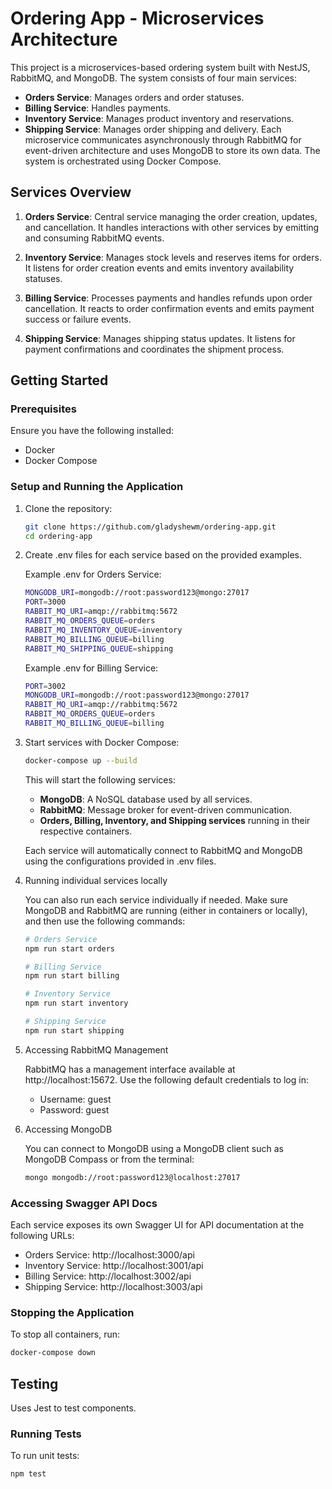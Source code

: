 # Ordering App - Microservices Architecture

This project is a microservices-based ordering system built with NestJS, RabbitMQ, and MongoDB. The system consists of four main services:

- **Orders Service**: Manages orders and order statuses.
- **Billing Service**: Handles payments.
- **Inventory Service**: Manages product inventory and reservations.
- **Shipping Service**: Manages order shipping and delivery.
Each microservice communicates asynchronously through RabbitMQ for event-driven architecture and uses MongoDB to store its own data. The system is orchestrated using Docker Compose.

## Services Overview

1. **Orders Service**: Central service managing the order creation, updates, and cancellation. It handles interactions with other services by emitting and consuming RabbitMQ events.

2. **Inventory Service**: Manages stock levels and reserves items for orders. It listens for order creation events and emits inventory availability statuses.

3. **Billing Service**: Processes payments and handles refunds upon order cancellation. It reacts to order confirmation events and emits payment success or failure events.

4. **Shipping Service**: Manages shipping status updates. It listens for payment confirmations and coordinates the shipment process.

## Getting Started

### Prerequisites
Ensure you have the following installed:

- Docker
- Docker Compose

### Setup and Running the Application
1. Clone the repository:
   ```bash
   git clone https://github.com/gladyshewm/ordering-app.git
   cd ordering-app
   ```

2. Create .env files for each service based on the provided examples.

   Example .env for Orders Service:
   ```bash
   MONGODB_URI=mongodb://root:password123@mongo:27017
   PORT=3000
   RABBIT_MQ_URI=amqp://rabbitmq:5672
   RABBIT_MQ_ORDERS_QUEUE=orders
   RABBIT_MQ_INVENTORY_QUEUE=inventory
   RABBIT_MQ_BILLING_QUEUE=billing
   RABBIT_MQ_SHIPPING_QUEUE=shipping
   ```

   Example .env for Billing Service:
   ```bash
   PORT=3002
   MONGODB_URI=mongodb://root:password123@mongo:27017
   RABBIT_MQ_URI=amqp://rabbitmq:5672
   RABBIT_MQ_ORDERS_QUEUE=orders
   RABBIT_MQ_BILLING_QUEUE=billing
   ```

3. Start services with Docker Compose:
   ```bash
   docker-compose up --build
   ```
   
   This will start the following services:
   
   - **MongoDB**: A NoSQL database used by all services.
   - **RabbitMQ**: Message broker for event-driven communication.
   - **Orders, Billing, Inventory, and Shipping services** running in their respective containers.
   
   Each service will automatically connect to RabbitMQ and MongoDB using the configurations provided in .env files.

4. Running individual services locally

   You can also run each service individually if needed. Make sure MongoDB and RabbitMQ are running (either in containers or locally), and then use the following commands:
   ```bash
   # Orders Service
   npm run start orders
   
   # Billing Service
   npm run start billing
   
   # Inventory Service
   npm run start inventory
   
   # Shipping Service
   npm run start shipping
   ```

5. Accessing RabbitMQ Management

   RabbitMQ has a management interface available at http://localhost:15672.
   Use the following default credentials to log in:
   
   - Username: guest
   - Password: guest

6. Accessing MongoDB
   
   You can connect to MongoDB using a MongoDB client such as MongoDB Compass or from the terminal:
   ```bash
   mongo mongodb://root:password123@localhost:27017
   ```

### Accessing Swagger API Docs
Each service exposes its own Swagger UI for API documentation at the following URLs:

- Orders Service: http://localhost:3000/api
- Inventory Service: http://localhost:3001/api
- Billing Service: http://localhost:3002/api
- Shipping Service: http://localhost:3003/api

### Stopping the Application

To stop all containers, run:
```bash
docker-compose down
```

## Testing

Uses Jest to test components.

### Running Tests

To run unit tests:
```bash
npm test
```
